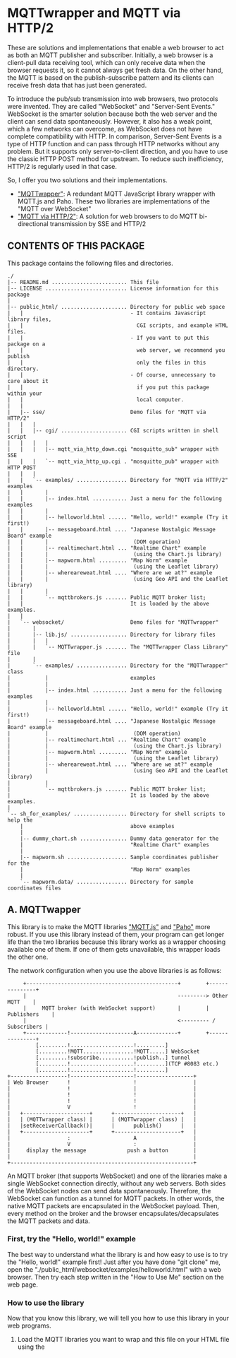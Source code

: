 # MQTTwrapper and MQTT via HTTP/2

These are solutions and implementations that enable a web browser to act as both an MQTT publisher and subscriber. Initially, a web browser is a client-pull data receiving tool, which can only receive data when the browser requests it, so it cannot always get fresh data. On the other hand, the MQTT is based on the publish-subscribe pattern and its clients can receive fresh data that has just been generated.

To introduce the pub/sub transmission into web browsers, two protocols were invented. They are called "WebSocket" and "Server-Sent Events." WebSocket is the smarter solution because both the web server and the client can send data spontaneously. However, it also has a weak point, which a few networks can overcome, as WebSocket does not have complete compatibility with HTTP. In comparison, Server-Sent Events is a type of HTTP function and can pass through HTTP networks without any problem. But it supports only server-to-client direction, and you have to use the classic HTTP POST method for upstream. To reduce such inefficiency, HTTP/2 is regularly used in that case.

So, I offer you two solutions and their implementations.

* ["MQTTwapper"](#a-mqttwapper): A redundant MQTT JavaScript library wrapper with MQTT.js and Paho. These two libraries are implementations of the "MQTT over WebSocket"
* ["MQTT via HTTP/2"](#b-mqtt-via-http2): A solution for web browsers to do MQTT bi-directional transmission by SSE and HTTP/2


## CONTENTS OF THIS PACKAGE

This package contains the following files and directories.

```
./
|-- README.md ........................ This file
|-- LICENSE .......................... License information for this package
|
|-- public_html/ ..................... Directory for public web space
|   |                                  - It contains Javascript library files,
|   |                                    CGI scripts, and example HTML files.
|   |                                  - If you want to put this package on a
|   |                                    web server, we recommend you publish
|   |                                    only the files in this directory.
|   |                                  - Of course, unnecessary to care about it
|   |                                    if you put this package within your
|   |                                    local computer.
|   |
|   |-- sse/                           Demo files for "MQTT via HTTP/2"
|   |   |
|   |   |-- cgi/ ..................... CGI scripts written in shell script
|   |   |   |
|   |   |   |-- mqtt_via_http_down.cgi "mosquitto_sub" wrapper with SSE
|   |   |   `-- mqtt_via_http_up.cgi . "mosquitto_pub" wrapper with HTTP POST
|   |   |
|   |   `-- examples/ ................ Directory for "MQTT via HTTP/2" examples
|   |       |
|   |       |-- index.html ........... Just a menu for the following examples
|   |       |
|   |       |-- helloworld.html ...... "Hello, world!" example (Try it first!)
|   |       |-- messageboard.html .... "Japanese Nostalgic Message Board" example
|   |       |                           (DOM operation)
|   |       |-- realtimechart.html ... "Realtime Chart" example
|   |       |                           (using the Chart.js library)
|   |       |-- mapworm.html ......... "Map Worm" example 
|   |       |                           (using the Leaflet library)
|   |       |-- whereareweat.html .... "Where are we at?" example
|   |       |                           (using Geo API and the Leaflet library)
|   |       |
|   |       `-- mqttbrokers.js ....... Public MQTT broker list;
|   |                                  It is loaded by the above examples.
|   |
|   `-- websocket/                     Demo files for "MQTTwrapper"
|       |
|       |-- lib.js/ .................. Directory for library files
|       |   |
|       |   `-- MQTTwrapper.js ....... The "MQTTwrapper Class Library" file
|       |
|       `-- examples/ ................ Directory for the "MQTTwrapper" class
|           |                          examples
|           |
|           |-- index.html ........... Just a menu for the following examples
|           |
|           |-- helloworld.html ...... "Hello, world!" example (Try it first!)
|           |-- messageboard.html .... "Japanese Nostalgic Message Board" example
|           |                           (DOM operation)
|           |-- realtimechart.html ... "Realtime Chart" example
|           |                           (using the Chart.js library)
|           |-- mapworm.html ......... "Map Worm" example 
|           |                           (using the Leaflet library)
|           |-- whereareweat.html .... "Where are we at?" example
|           |                           (using Geo API and the Leaflet library)
|           |
|           `-- mqttbrokers.js ....... Public MQTT broker list;
|                                      It is loaded by the above examples.
|
`-- sh_for_examples/ ................. Directory for shell scripts to help the
    |                                  above examples
    |
    |-- dummy_chart.sh ............... Dummy data generator for the
    |                                  "Realtime Chart" examples
    |
    |-- mapworm.sh ................... Sample coordinates publisher for the
    |                                  "Map Worm" examples
    |
    `-- mapworm.data/ ................ Directory for sample coordinates files
```


## A. MQTTwapper

This library is to make the MQTT libraries ["MQTT.js"](https://github.com/mqttjs/MQTT.js) and ["Paho"](https://www.eclipse.org/paho/index.php?page=clients/js/index.php) more robust. If you use this library instead of them, your program can get longer life than the two libraries because this library works as a wrapper choosing available one of them. If one of them gets unavailable, this wrapper loads the other one.

The network configuration when you use the above libraries is as follows:

```
     +------------------------------------------------+        +---------------+
     |                                                ---------> Other MQTT    |
     |     MQTT broker (with WebSocket support)       |        | Publishers    |
     |                                                <--------- / Subscribers |
     +-------------!--------------------A-------------+        +---------------+
         [.........!....................!.........]
         [.........!MQTT................!MQTT.....] WebSocket
         [.........!subscribe...........!publish..] tunnel
         [.........!....................!.........](TCP #8083 etc.)
         [.........!....................!.........]
+------------------!--------------------!------------------+
| Web Browser      !                    !                  |
|                  !                    |                  |
|                  !                    !                  |
|                  !                    !                  |
|                  V                    !                  |
|   +---------------------+      +---------------------+   |
|   | (MQTTwrapper class) |      | (MQTTwrapper class) |   |
|   |setReceiverCallback()|      |      publish()      |   |
|   +---------------------+      +---------------------+   |
|                  :                    A                  |
|                  V                    :                  |
|     display the message             push a button        |
|                                                          |
+----------------------------------------------------------+
```

An MQTT broker (that supports WebSocket) and one of the libraries make a single WebSocket connection directly, without any web servers. Both sides of the WebSocket nodes can send data spontaneously. Therefore, the WebSocket can function as a tunnel for MQTT packets. In other words, the native MQTT packets are encapsulated in the WebSocket payload. Then, every method on the broker and the browser encapsulates/decapsulates the MQTT packets and data.

### First, try the "Hello, world!" example

The best way to understand what the library is and how easy to use is to try the "Hello, world!" example first! Just after you have done "git clone" me, open the "./public_html/websocket/examples/helloworld.html" with a web browser. Then try each step written in the "How to Use Me" section on the web page.

### How to use the library

Now that you know this library, we will tell you how to use this library in your web programs.

1. Load the MQTT libraries you want to wrap and this file on your HTML file using the <script> tags, like this:

```HTML:example1
<script src="https://unpkg.com/mqtt/dist/mqtt.min.js"></script>
<script src="https://cdnjs.cloudflare.com/ajax/libs/paho-mqtt/1.0.1/mqttws31.min.js"></script>
<script src="MQTTwrapper.js"></script>
```

(The place of the library file "MQTTwrapper.js" is written in the ["CONTENTS OF THIS PACKAGE"](#contents-of-this-package) section.)

**THE <script> TAG OF THIS FILE MUST BE LATER THAN THE MQTT LIBRARY TAGS!!!** Otherwise, this file will fail to wrap them.

If you want to specify the location URL of those libraries, specify the alternative URLs with the <script> "src" properties.

```HTML:example2
<script src="./js/mqtt.min.js"></script>
<script src="./js/mqttws31.min.js"></script>
<script src="MQTTwrapper.js"></script>
```

If you want to specify the order to try to wrap the MQTT libraries, you can write the order inside the script tag of the wrapper, like the following JSON:

```HTML:example3
<script src="./js/mqtt.min.js"></script>
<script src="./js/mqttws31.min.js"></script>
<script src="MQTTwrapper.js">
  { "order" : [ "Paho", "MQTT.js" ] }
</script>
```

The current names you can specify are only "MQTT.js" and "Paho." Be careful of typos in those spells. (Case sensitive) When not specified, the current default order is 1."MQTT.js" 2."Paho."

2. Use the "MQTTwrapper" class in your JavaScript. Here is an example.

```Javascript:example1
client = new MQTTwrapper('ws://broker.mqttdashboard.com:8000/mqtt');
if (client) {
  client.connect({
    "cbConnected"   :()=>{console.log('Connected'                       );
                          client.subscribe('testtopic/#'                );
                          client.publish('test/channel1','Hello, world!');},
    "cbDisconnected":()=>{console.log('Discnnected normally'            );},
    "cbKilled"      :()=>{console.log('Discnnected suddenly'            );},
    "cbFailed"      :()=>{console.log('Failed to connect'               );}
  });
  client.setReceiverCallback(
    function(message,topic){console.log(topic+':'+message);}
  );
} else {
  console.error('Cannot create an instance');
}
```

See the reference section for detail.

### REFERENCE ("MQTTwrapper" Class)

```
* <Property,static> sLibname
    Usage : str = MQTTerapper.sLibname;
            - str ........ String variable to know which library
                           is wrapped.
    Return: At this version, this property returns one of the following
            names.
            - "MQTT.js" .. When this class wraps the MQTT.js.
            - "Paho" ..... When this class wraps the Eclipse Paho.
    Desc. : You can know which library is wrapped this time by
            reading this property. But note that we may change the
            word or spell of the name in the future. So the behavior
            of your program should not strictly depend on the strict
            spell.
            This property is a readonly one.
* <Function> constructor()
    Usage : obj = new MQTTwrapper(url, [id]);
            - obj ... Variable to stock an object instance.
            - url ... URL to connect the MQTT broker.
                      (It must support "MQTT over WebSocket")
            - id .... MQTT Client ID. You can omit this, and we
                      recommend doing so. In that case, this wrapper
                      generates an ID randomly. to do so. In that
                      case, this wrapper generates the ID.
    Desc. : You have to call this at first. However, the constructor
            does not connect to the broker yet. The "connect()" method
            is to connect to it.
* <Function> connect()
    Usage : obj.connect([opt])
            - opt .. Option parameter object. You can contain the
                     following properties.
                     (1) Callback functions
                       [cbConnected]   : Callback function that is called
                                         when connected successfully.
                       [cbDisconnected]: Callback function that is called
                                         when dicconnected normally. When
                                         you do not omit the "onKilled,"
                                         this value will be copied to it.
                       [cbKilled]      : Callback function that is called
                                         when dicconnected unintentionally.
                                         In case you need to reconnect,
                                         you can use this callback as a
                                         trigger.
                                         If you do not give me a valid
                                         value, the value of the
                                         "onDisconnected" will be copied.
                       [cbFailed]      : Callback function that is called
                                         when failed to connect to the
                                         broker. This function accept one
                                         argument.
                                           1. (string type) To get the error
                                              message
                     (2) "Will message" parameters (optional)
                       [will].topic    : Topic name (string type) for
                                         the will message. (Mandatory when
                                         you set the "will" property)
                       [will].message  : Message body (string type)
                                         for the will message. (Mandatory
                                         when you set the "will" property)
                       [will].[qos]    : MQTT QoS for the will message.
                                         (You can omit this)
                       [will].[retain] : MQTT Retain flag for the will
                                         message. (You can omit this)
    Return: Nothing.
    Desc. : This method will try to establish the connection when you
            call. And these callback functions will start being called
            when the connection is established, closed, or failed.
* <Function> dicconnect()
    Usage : obj.disconnect();
            - obj ............. Variable stocking the object instance.
    Return: Nothing.
    Desc. : This method is to close the connection. And the
            "onDisconnected" callback function you registered by the
            "connect()" method may be called soon if the connection
            is alive and it has been closed.
            It is meaningless to call this method when you had not
            called the "connect()" method, but also harmless.
* <Function> setReceiverCallback()
    Usage : ret = obj.setReceiverCallback([cbReceived]);
            - ret ......... Boolean variable to receive success or
                            failure.
            - obj ......... Variable stocking the object instance.
            - cbReceived .. Callback function that is called when
                            a message string has arrived.
                            This function accepts three arguments.
                              1. (string type) To get the message body.
                              2. (string type) To get the topic name.
                              3. (object type) To get other info.
                                 This object has the following
                                 properties.
                                   qos    : (number type) MQTT QoS
                                            parameter. (0,1,2)
                                   retain : (boolean type) MQTT retain
                                            flag. (true/false)
                                   payloadBytes :
                                            (Uint8Array type) The
                                            message body. It means
                                            the same data as the first
                                            argument but with a
                                            different data type.
                                 Other properties are also visible,
                                 but you must not depend on them.
                                 They are only for debugging.
    Return: Returns true when this method registers/unregisters the
            callback function successfully. Or returns false when
            something wrong happens.
    Desc. : This method is to register the callback function that is
            called when a subscribing message arrives. You can get both
            the message body and the topic name with the function.
            Therefore, you should call this method before calling the
            "subscribe()" method.
            If no function is registered, the arrived messages will
            be purged.
            The function will be unregistered when you call this method
            with no argument or null value.
* <Function> subcscribe()
    Usage : ret = obj.subcscribe(topic, [opt]);
            - ret .... Boolean variable to receive whether success
                       or failure.
            - obj .... Variable stocking the object instance.
            - topic .. Topic name (string type) to subscribe.
            - opt ...... Option parameter object. You can contain the
                         following properties.
                           [qos]    : MQTT QoS. (Number type, 0, 1,
                                      or 2. Default is 0)
    Return: Returns true when this method can call the wrapping
            "subscribe()" method. (However, it does not mean that
            it succeeded in getting the acknowledgment for the request)
            The cases in this method return false are:
            - When the connection is not established.
            - When the "topic" is omitted.
            - When the "topic" is neither a string nor a number.
            - When the "topic" is empty.
    Desc. : Start subscribing to the MQTT topic. And the callback
            function registerd by the "setReceiverCallback()" method
            will start being called.
            If no callback function is registered by the
            "setReceiverCallback()" method, the arrived messages will
            be purged.
            Be careful that it will probably be failed to call this
            method just after calling the "connect()" method because
            the connection is not established yet.
* <Function> unsubcscribe()
    Usage : ret = obj.subcscribe(topic);
            - ret .... Boolean variable to receive whether success
                       or failure.
            - obj .... Variable stocking the object instance.
            - topic .. Topic name (string type) to subscribe.
    Return: Returns true when this method can call the wrapping
            "unsubscribe()" method. (However, it does not mean that
            it succeeded in getting the acknowledgment for the request)
            The cases this method returns false are:
            - When the connection is not established.
            - When the "topic" is omitted.
            - When the "topic" is neither a string nor a number.
            - When the "topic" is empty.
    Desc. : Finish subscribing to the MQTT topic. And the callback
            function registerd by the "setReceiverCallback()" method
            will finish being called.
            You have to specify the same topic as when you set it
            by calling the "subscribe()" method. Otherwise, maybe
            you cannot stop the subscribing.
* <Function> publish()
    Usage : ret = obj.publish(topic, message, opt);
            - ret ...... Boolean variable to receive whether success
                         or failure.
            - obj ...... Variable stocking the object instance.
            - topic .... (string type) Topic name to publish.
            - message .. (number or string or Uint8Array type)
                         Message body to publish.
            - opt ...... Option parameter object. You can contain the
                         following properties.
                           [qos]    : (Number type) MQTT QoS. (0, 1,
                                      or 2. Default is 0)
                           [retain] : (Boolean type) MQTT Retain flag.
                                      (true or false. Default is false)
    Return: Returns true when this method can call the wrapping
            "publish()" method. (However, it does not mean that it
            succeeded in getting the acknowledgment for the request)
            The cases this method returns false are:
            - When the connection is not established.
            - When the "topic" is omitted.
            - When the "topic" is neither a string nor a number.
            - When the "topic" is empty.
            - When the "message" is omitted.
            - When the "message" is neither a string nor a number.
    Desc. : Publish a message to the topic channel specified the
            "topic" argument.
            Be careful that it will probably be failed to call this
            method just after calling the "connect()" method because
            the connection is not established yet.
* <Property> bConnected
    Usage : status = obj.bConnected;
            - status ..... Boolean variable to know now is connected
                           or not.
            - obj ........ Variable stocking the object instance
    Return: True when the connection is established and alive.
            False when not in the case.
    Desc. : You can get the current status the connection to the
            broker is alive or not by reading the property.
            This property MUST BE a readonly one. So you MUST NOT
            write the new status into it.
```

## B. MQTT via HTTP/2

This is our solution for bi-directional MQTT transmission in HTTP compliance. The basic idea is that.

```
     +------------------------------------------------+        +---------------+
     |                                                ---------> Other MQTT    |
     |                   MQTT broker                  |        | Publishers    |
     |                                                <--------- / Subscribers |
     +------|---------------------------A-------------+        +---------------+
            |                           |
            |subscribe                  |publish
            |(MQTT #1883)               |(MQTT #1883)
            |                           |
+-----------|---------------------------|------------------+
|           |            Web Server     |                  |
|           V                           |                  |
|  +------------------------+  +------------------------+  |
|  |     mosquitto_sub      |  |     mosquitto_pub      |  |
|  |      wrapper CGI       |  |      wrapper CGI       |  |
|  |"mqtt_via_http_down.cgi"|  | "mqtt_via_http_up.cgi" |  |
|  +------------------------+  +------------------------+  |
|           !                           A                  |
+-----------!---------------------------!------------------+
      [.....!...........................!............]
      [.....!.Server....................!............]  HTTP/2
      [.....!..-Sent....................!.POST.......]  tunnel
      [.....!.Events....................!.Method.....] (HTTPS #443)
      [.....!(countinuous)..............!(one-shot)..]
      [.....!...........................!............]
+-----------!---------------------------!------------------+
|           !            Web Browser    !                  |
|           V                           !                  |
|   +---------------------+      +---------------------+   |
|   | (EventSource class) |      |  (fetch() method )  |   |
|   +---------------------+      +---------------------+   |
|           :                           A                  |
|           V                           :                  |
|     display the message          push a button           |
|                                                          |
+----------------------------------------------------------+
```

### Server-to-Browser Path (leftside in the figure)

There are two challenges for web browsers to become an MQTT subscriber. First, how to speak the MQTT protocol, and second, how to do server-push data receiving in HTTP compliance.
 To address the first challenge, the web browser uses a CGI mechanism to request the web server to execute the "mosquitto_sub" command. For the second challenge, the web browser uses the EventSource class to request the server to deliver data via Server-Sent Events.

### Browser-to-Server Path (rightside in the figure)

There is a similar issue with the server-to-browser path as well. That is how to speak the MQTT protocol. Therefore, the web browser utilizes a CGI mechanism by calling the fetch() method to request that the web server execute the "mosquitto_pub" command.

### To Reduce the HTTP Costs

The Server-Sent Events keep the HTTP connection during the MQTT subscription. On the other hand, the fetch() method requires a new HTTP connection for every new message it sends. Both ways require high costs. To make those data transmissions practical, HTTP/2 is necessary.

HTTP/2 can work like a kind of tunnel for traditional HTTP connections. More precisely, a single TCP connection for HTTP/2 can multiplex multiple traditional HTTP connections, each represented as a separate stream. Therefore, HTTP/2 is practically required to make a web browser an MQTT client. And moreover, TLS is also practically required for HTTP/2 because most modern web browsers refuse to enable HTTP/2 over non-TLS connection by security reasons.

### Try the "Hello, world!" example

The best way to understand the solution is and how easy to use is to try the "Hello, world!" example! Just after you have done "git clone" me, open the "./public_html/sse/examples/helloworld.html" with a web browser. Then try each step written in the "How to Use Me" section on the web page.


## LICENSE

This is a public-domain software (CC0). It means that all of the people can use this for any purposes with no restrictions at all. By the way, We are fed up with the side effects which are brought about by the major licenses.
